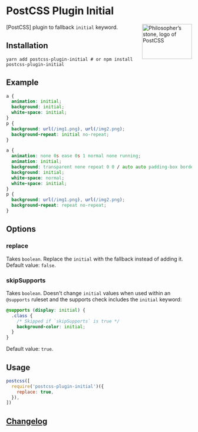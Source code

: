 # PostCSS Plugin Initial

<img align="right" width="135" height="95"
     title="Philosopher’s stone, logo of PostCSS"
     src="http://postcss.github.io/postcss/logo-leftp.png">

[PostCSS] plugin to fallback `initial` keyword.

## Installation

```
yarn add postcss-plugin-initial # or npm install postcss-plugin-initial
```

## Example

```css
a {
  animation: initial;
  background: initial;
  white-space: initial;
}
p {
  background: url(/img1.png), url(/img2.png);
  background-repeat: initial no-repeat;
}
```

```css
a {
  animation: none 0s ease 0s 1 normal none running;
  animation: initial;
  background: transparent none repeat 0 0 / auto auto padding-box border-box scroll;
  background: initial;
  white-space: normal;
  white-space: initial;
}
p {
  background: url(/img1.png), url(/img2.png);
  background-repeat: repeat no-repeat;
}
```

## Options

### replace

Takes `boolean`.
Replace the `initial` with the fallback instead of adding it.
Default value: `false`.

### skipSupports

Takes `boolean`.
Doesn't change `initial` values when used within an `@supports` ruleset and the supports check includes the `initial` keyword:

```css
@supports (display: initial) {
  .class {
    /* Skipped if `skipSupports` is true */
    background-color: initial;
  }
}
```

Default value: `true`.

## Usage

```js
postcss([
  require('postcss-plugin-initial')({
    replace: true,
  }),
])
```

## [Changelog](./CHANGELOG.md)
